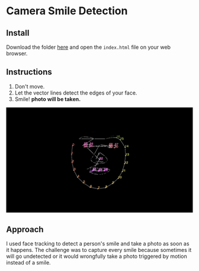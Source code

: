 # Camera Smile Detection

<h2>Install</h2>
<p>Download the folder <a href="https://github.com/margaritayong/code-literacy/raw/master/week_07/cameraSmileDetection.zip">here</a> and open the <code>index.html</code> file on your web browser.</p>

<h2>Instructions</h2>
<ol>
<li>Don't move.</ul>
<li>Let the vector lines detect the edges of your face.</li>
<li>Smile! <b>photo will be taken.</b></li>
</ol>

![cameraSmile](https://github.com/margaritayong/code-literacy/blob/master/week_07/images/screenGrab.png)

<h2>Approach</h2>
<p>I used face tracking to detect a person's smile and take a photo as soon as it happens. The challenge was to capture every smile because sometimes it will go undetected or it would wrongfully take a photo triggered by motion instead of a smile.</p>
